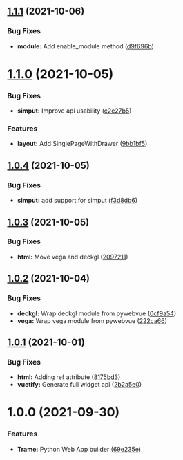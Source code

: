 ## [1.1.1](https://github.com/kitware/trame/compare/v1.1.0...v1.1.1) (2021-10-06)


### Bug Fixes

* **module:** Add enable_module method ([d9f696b](https://github.com/kitware/trame/commit/d9f696b36bd8819ca130be1787462ae06793b056))

# [1.1.0](https://github.com/kitware/trame/compare/v1.0.4...v1.1.0) (2021-10-05)


### Bug Fixes

* **simput:** Improve api usability ([c2e27b5](https://github.com/kitware/trame/commit/c2e27b5d98abeaa35e9cbd9264706e4e04ced9fb))


### Features

* **layout:** Add SinglePageWithDrawer ([9bb1bf5](https://github.com/kitware/trame/commit/9bb1bf54a33ca68db9b25feaa1d56e10c11df12f))

## [1.0.4](https://github.com/kitware/trame/compare/v1.0.3...v1.0.4) (2021-10-05)


### Bug Fixes

* **simput:** add support for simput ([f3d8db6](https://github.com/kitware/trame/commit/f3d8db601a51c3200db9dfcb059a13b9713dd907))

## [1.0.3](https://github.com/kitware/trame/compare/v1.0.2...v1.0.3) (2021-10-05)


### Bug Fixes

* **html:** Move vega and deckgl ([2097211](https://github.com/kitware/trame/commit/2097211e03c65a19b549d0e5514d9af2efa38b60))

## [1.0.2](https://github.com/kitware/trame/compare/v1.0.1...v1.0.2) (2021-10-04)


### Bug Fixes

* **deckgl:** Wrap deckgl module from pywebvue ([0cf9a54](https://github.com/kitware/trame/commit/0cf9a548260d619ef5f895419df26a857bfe788c))
* **vega:** Wrap vega module from pywebvue ([222ca66](https://github.com/kitware/trame/commit/222ca66455a2a64858e6355cbe3ee925c8e87eec))

## [1.0.1](https://github.com/kitware/trame/compare/v1.0.0...v1.0.1) (2021-10-01)


### Bug Fixes

* **html:** Adding ref attribute ([8175bd3](https://github.com/kitware/trame/commit/8175bd3ed1f5fa4703a14f2dd30d81b3d2579efd))
* **vuetify:** Generate full widget api ([2b2a5e0](https://github.com/kitware/trame/commit/2b2a5e04a35429a9d341b05805613dd4176ec683))

# 1.0.0 (2021-09-30)


### Features

* **Trame:** Python Web App builder ([69e235e](https://github.com/kitware/trame/commit/69e235e3d48f70489650f3d2e47c70d033434463))
